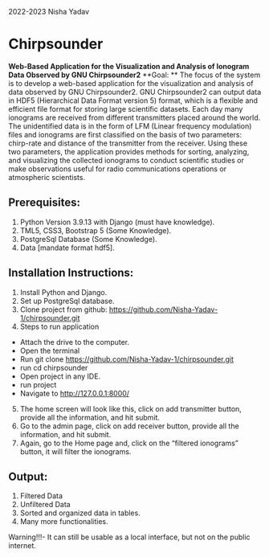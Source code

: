 2022-2023 Nisha Yadav

# Chirpsounder


**Web-Based Application for the Visualization and Analysis of Ionogram Data Observed by​ GNU Chirpsounder2**
**Goal: **
The focus of the system is to develop a web-based application for the visualization and analysis of data observed by GNU Chirpsounder2. GNU Chirpsounder2 can output data in HDF5 (Hierarchical Data Format version 5) format, which is a flexible and efficient file format for storing large scientific datasets. Each day many ionograms are received from different transmitters placed around the world. The unidentified data is in the form of LFM (Linear frequency modulation) files and ionograms are first classified on the basis of two parameters: chirp-rate and distance of the transmitter from the receiver. Using these two parameters, the application provides methods for sorting, analyzing, and visualizing the collected ionograms to conduct scientific studies or make observations useful for radio communications operations or atmospheric scientists.

## Prerequisites:

1. Python Version 3.9.13 with Django (must have knowledge).
2. TML5, CSS3, Bootstrap 5 (Some Knowledge).
3. PostgreSql Database (Some Knowledge).
4. Data [mandate format hdf5].
## Installation Instructions:
1. Install Python and Django.
2. Set up PostgreSql database.
3. Clone project from github: https://github.com/Nisha-Yadav-1/chirpsounder.git
4. Steps to run application
  - Attach the drive to the computer.
  - Open the terminal
  - Run git clone https://github.com/Nisha-Yadav-1/chirpsounder.git
  - run cd chirpsounder
  - Open project in any IDE. 
  - run project
  - Navigate to http://127.0.0.1:8000/
5. The home screen will look like this, click on add transmitter button, provide all the information, and hit submit.
6. Go to the admin page, click on add receiver button, provide all the information, and hit submit.
7. Again, go to the Home page and, click on the “filtered ionograms” button, it will filter the ionograms.


## Output:
1. Filtered Data
2. Unfiltered Data 
3. Sorted and organized data in tables.
4. Many more functionalities.




Warning!!!- It can still be usable as a local interface, but not on the public internet.
